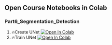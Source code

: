 ## Open Course Notebooks in Colab
### Part6_Segmentation_Detection
1. 🔥Create UNet [![Open In Colab](https://colab.research.google.com/assets/colab-badge.svg)](https://colab.research.google.com/github/TA-aiacademy/course_3.0/blob/CNN/06_CVCNN/Part6_Segmentation_Detection/01_Create_UNet.ipynb)
2. 🔥Train UNet [![Open In Colab](https://colab.research.google.com/assets/colab-badge.svg)](https://colab.research.google.com/github/TA-aiacademy/course_3.0/blob/CNN/06_CVCNN/Part6_Segmentation_Detection/02_Train_UNet.ipynb)

